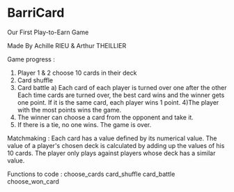 # BarriCard

Our First Play-to-Earn Game

Made By Achille RIEU & Arthur THEILLIER


Game progress :

1) Player 1 & 2 choose 10 cards in their deck
2) Card shuffle
3) Card battle
  a) Each card of each player is turned over one after the other
      Each time cards are turned over, the best card wins and the winner gets one point. If it is the same card, each player wins 1 point.
4)The player with the most points wins the game.
5) The winner can choose a card from the opponent and take it.
6) If there is a tie, no one wins. The game is over.


Matchmaking : Each card has a value defined by its numerical value. The value of a player's chosen deck is calculated by adding up the values of his 10 cards. The player only plays against players whose deck has a similar value. 

Functions to code :
  choose_cards
  card_shuffle
  card_battle
  choose_won_card
  
  


